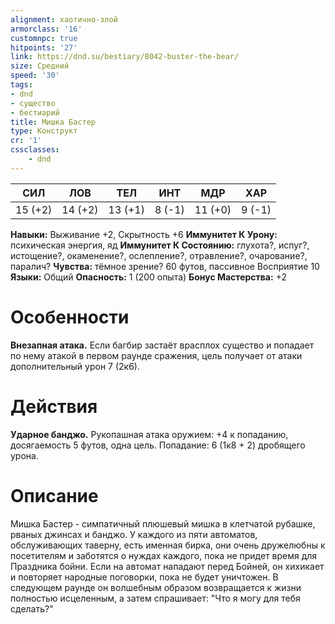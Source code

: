 ```yaml
---
alignment: хаотично-злой
armorclass: '16'
customnpc: true
hitpoints: '27'
link: https://dnd.su/bestiary/8042-buster-the-bear/
size: Средний
speed: '30'
tags:
- dnd
- существо
- бестиарий
title: Мишка Бастер
type: Конструкт
cr: '1'
cssclasses:
    - dnd
---
```



| СИЛ | ЛОВ | ТЕЛ | ИНТ | МДР | ХАР |
|---|---|---|---|---|---|
| 15 (+2) | 14 (+2) | 13 (+1) | 8 (-1) | 11 (+0) | 9 (-1) |
**Навыки:** Выживание +2, Скрытность +6
**Иммунитет К Урону:** психическая энергия, яд
**Иммунитет К Состоянию:** глухота?, испуг?, истощение?, окаменение?, ослепление?, отравление?, очарование?, паралич?
**Чувства:** тёмное зрение? 60 футов, пассивное Восприятие 10
**Языки:** Общий
**Опасность:** 1 (200 опыта)
**Бонус Мастерства:** +2


# Особенности
**Внезапная атака.** Если багбир застаёт врасплох существо и попадает по нему атакой в первом раунде сражения, цель получает от атаки дополнительный урон 7 (2к6).


# Действия
**Ударное банджо.** Рукопашная атака оружием: +4 к попаданию, досягаемость 5 футов, одна цель. Попадание: 6 (1к8 + 2) дробящего урона.


# Описание
Мишка Бастер - симпатичный плюшевый мишка в клетчатой рубашке, рваных джинсах и банджо. У каждого из пяти автоматов, обслуживающих таверну, есть именная бирка, они очень дружелюбны к посетителям и заботятся о нуждах каждого, пока не придет время для Праздника бойни. Если на автомат нападают перед Бойней, он хихикает и повторяет народные поговорки, пока не будет уничтожен. В следующем раунде он волшебным образом возвращается к жизни полностью исцеленным, а затем спрашивает: "Что я могу для тебя сделать?"